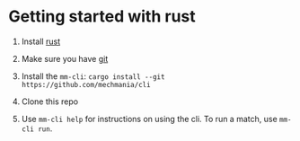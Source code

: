 # Getting started with rust

1. Install [rust](https://www.rust-lang.org/tools/install)

1. Make sure you have [git](https://git-scm.com/downloads)

3. Install the `mm-cli`: `cargo install --git https://github.com/mechmania/cli`

4. Clone this repo

5. Use `mm-cli help` for instructions on using the cli. To run a match, use `mm-cli run`.
